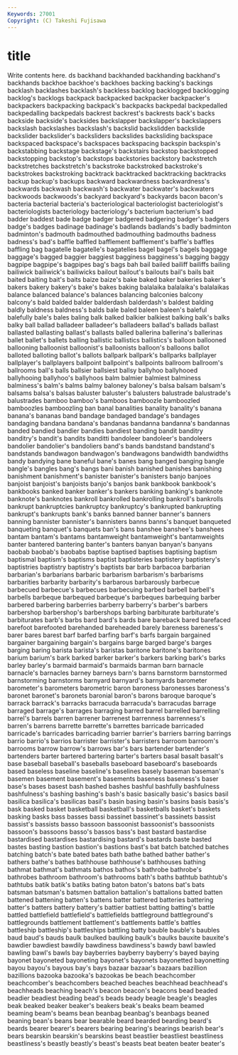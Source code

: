 ```yaml
---
Keywords: 27001 
Copyright: (C) Takeshi Fujisawa
---
```


# title

Write contents here.
ds backhand backhanded
backhanding backhand's backhands backhoe backhoe's backhoes backing backing's backings backlash
backlashes backlash's backless backlog backlogged backlogging backlog's backlogs backpack backpacked
backpacker backpacker's backpackers backpacking backpack's backpacks backpedal backpedalled backpedalling backpedals
backrest backrest's backrests back's backs backside backside's backsides backslapper backslapper's
backslappers backslash backslashes backslash's backslid backslidden backslide backslider backslider's backsliders
backslides backsliding backspace backspaced backspace's backspaces backspacing backspin backspin's backstabbing
backstage backstage's backstairs backstop backstopped backstopping backstop's backstops backstories backstory
backstretch backstretches backstretch's backstroke backstroked backstroke's backstrokes backstroking backtrack backtracked
backtracking backtracks backup backup's backups backward backwardness backwardness's backwards backwash
backwash's backwater backwater's backwaters backwoods backwoods's backyard backyard's backyards bacon
bacon's bacteria bacterial bacteria's bacteriological bacteriologist bacteriologist's bacteriologists bacteriology bacteriology's
bacterium bacterium's bad badder baddest bade badge badger badgered badgering
badger's badgers badge's badges badinage badinage's badlands badlands's badly badminton
badminton's badmouth badmouthed badmouthing badmouths badness badness's bad's baffle baffled
bafflement bafflement's baffle's baffles baffling bag bagatelle bagatelle's bagatelles bagel
bagel's bagels baggage baggage's bagged baggier baggiest bagginess bagginess's bagging
baggy bagpipe bagpipe's bagpipes bag's bags bah bail bailed bailiff
bailiffs bailing bailiwick bailiwick's bailiwicks bailout bailout's bailouts bail's bails
bait baited baiting bait's baits baize baize's bake baked baker
bakeries baker's bakers bakery bakery's bake's bakes baking balalaika balalaika's
balalaikas balance balanced balance's balances balancing balconies balcony balcony's bald
balded balder balderdash balderdash's baldest balding baldly baldness baldness's balds
bale baled baleen baleen's baleful balefully bale's bales baling balk
balked balkier balkiest balking balk's balks balky ball ballad balladeer
balladeer's balladeers ballad's ballads ballast ballasted ballasting ballast's ballasts balled
ballerina ballerina's ballerinas ballet ballet's ballets balling ballistic ballistics ballistics's
balloon ballooned ballooning balloonist balloonist's balloonists balloon's balloons ballot balloted
balloting ballot's ballots ballpark ballpark's ballparks ballplayer ballplayer's ballplayers ballpoint
ballpoint's ballpoints ballroom ballroom's ballrooms ball's balls ballsier ballsiest ballsy
ballyhoo ballyhooed ballyhooing ballyhoo's ballyhoos balm balmier balmiest balminess balminess's
balm's balms balmy baloney baloney's balsa balsam balsam's balsams balsa's
balsas baluster baluster's balusters balustrade balustrade's balustrades bamboo bamboo's bamboos
bamboozle bamboozled bamboozles bamboozling ban banal banalities banality banality's banana
banana's bananas band bandage bandaged bandage's bandages bandaging bandana bandana's
bandanas bandanna bandanna's bandannas banded bandied bandier bandies bandiest banding
bandit banditry banditry's bandit's bandits banditti bandoleer bandoleer's bandoleers bandolier
bandolier's bandoliers band's bands bandstand bandstand's bandstands bandwagon bandwagon's bandwagons
bandwidth bandwidths bandy bandying bane baneful bane's banes bang banged
banging bangle bangle's bangles bang's bangs bani banish banished banishes
banishing banishment banishment's banister banister's banisters banjo banjoes banjoist banjoist's
banjoists banjo's banjos bank bankbook bankbook's bankbooks banked banker banker's
bankers banking banking's banknote banknote's banknotes bankroll bankrolled bankrolling bankroll's
bankrolls bankrupt bankruptcies bankruptcy bankruptcy's bankrupted bankrupting bankrupt's bankrupts bank's
banks banned banner banner's banners banning bannister bannister's bannisters banns
banns's banquet banqueted banqueting banquet's banquets ban's bans banshee banshee's
banshees bantam bantam's bantams bantamweight bantamweight's bantamweights banter bantered bantering
banter's banters banyan banyan's banyans baobab baobab's baobabs baptise baptised
baptises baptising baptism baptismal baptism's baptisms baptist baptisteries baptistery baptistery's
baptistries baptistry baptistry's baptists bar barb barbacoa barbarian barbarian's barbarians
barbaric barbarism barbarism's barbarisms barbarities barbarity barbarity's barbarous barbarously barbecue
barbecued barbecue's barbecues barbecuing barbed barbell barbell's barbells barbeque barbequed
barbeque's barbeques barbequing barber barbered barbering barberries barberry barberry's barber's
barbers barbershop barbershop's barbershops barbing barbiturate barbiturate's barbiturates barb's barbs
bard bard's bards bare bareback bared barefaced barefoot barefooted barehanded
bareheaded barely bareness bareness's barer bares barest barf barfed barfing
barf's barfs bargain bargained bargainer bargaining bargain's bargains barge barged
barge's barges barging baring barista barista's baristas baritone baritone's baritones
barium barium's bark barked barker barker's barkers barking bark's barks
barley barley's barmaid barmaid's barmaids barman barn barnacle barnacle's barnacles
barney barneys barn's barns barnstorm barnstormed barnstorming barnstorms barnyard barnyard's
barnyards barometer barometer's barometers barometric baron baroness baronesses baroness's baronet
baronet's baronets baronial baron's barons baroque baroque's barrack barrack's barracks
barracuda barracuda's barracudas barrage barraged barrage's barrages barraging barred barrel
barrelled barrelling barrel's barrels barren barrener barrenest barrenness barrenness's barren's
barrens barrette barrette's barrettes barricade barricaded barricade's barricades barricading barrier
barrier's barriers barring barrings barrio barrio's barrios barrister barrister's barristers
barroom barroom's barrooms barrow barrow's barrows bar's bars bartender bartender's
bartenders barter bartered bartering barter's barters basal basalt basalt's base
baseball baseball's baseballs baseboard baseboard's baseboards based baseless baseline baseline's
baselines basely baseman baseman's basemen basement basement's basements baseness baseness's
baser base's bases basest bash bashed bashes bashful bashfully bashfulness
bashfulness's bashing bashing's bash's basic basically basic's basics basil basilica
basilica's basilicas basil's basin basing basin's basins basis basis's bask
basked basket basketball basketball's basketballs basket's baskets basking basks bass
basses bassi bassinet bassinet's bassinets bassist bassist's bassists basso bassoon
bassoonist bassoonist's bassoonists bassoon's bassoons basso's bassos bass's bast bastard
bastardise bastardised bastardises bastardising bastard's bastards baste basted bastes basting
bastion bastion's bastions bast's bat batch batched batches batching batch's
bate bated bates bath bathe bathed bather bather's bathers bathe's
bathes bathhouse bathhouse's bathhouses bathing bathmat bathmat's bathmats bathos bathos's
bathrobe bathrobe's bathrobes bathroom bathroom's bathrooms bath's baths bathtub bathtub's
bathtubs batik batik's batiks bating baton baton's batons bat's bats
batsman batsman's batsmen battalion battalion's battalions batted batten battened battening
batten's battens batter battered batteries battering batter's batters battery battery's
battier battiest batting batting's battle battled battlefield battlefield's battlefields battleground
battleground's battlegrounds battlement battlement's battlements battle's battles battleship battleship's battleships
battling batty bauble bauble's baubles baud baud's bauds baulk baulked
baulking baulk's baulks bauxite bauxite's bawdier bawdiest bawdily bawdiness bawdiness's
bawdy bawl bawled bawling bawl's bawls bay bayberries bayberry bayberry's
bayed baying bayonet bayoneted bayoneting bayonet's bayonets bayonetted bayonetting bayou
bayou's bayous bay's bays bazaar bazaar's bazaars bazillion bazillions bazooka
bazooka's bazookas be beach beachcomber beachcomber's beachcombers beached beaches beachhead
beachhead's beachheads beaching beach's beacon beacon's beacons bead beaded beadier
beadiest beading bead's beads beady beagle beagle's beagles beak beaked
beaker beaker's beakers beak's beaks beam beamed beaming beam's beams
bean beanbag beanbag's beanbags beaned beaning bean's beans bear bearable
beard bearded bearding beard's beards bearer bearer's bearers bearing bearing's
bearings bearish bear's bears bearskin bearskin's bearskins beast beastlier beastliest
beastliness beastliness's beastly beastly's beast's beasts beat beaten beater beater's
